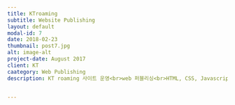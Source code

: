 ```yaml
---
title: KTroaming
subtitle: Website Publishing
layout: default
modal-id: 7
date: 2018-02-23
thumbnail: post7.jpg
alt: image-alt
project-date: August 2017
client: KT
caategory: Web Publishing
description: KT roaming 사이트 운영<br>web 퍼블리싱<br>HTML, CSS, Javascript


---
```

